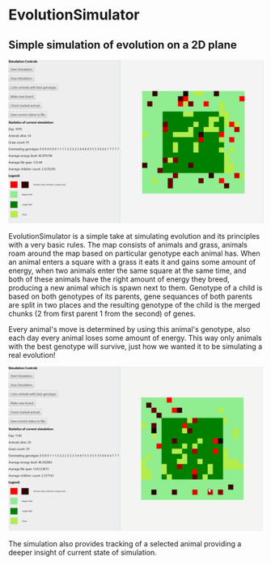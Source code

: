 # EvolutionSimulator
## Simple simulation of evolution on a 2D plane

![alt text](https://github.com/Atheam/EvolutionSimulator/blob/master/simulation_screen.gif)


EvolutionSimulator is a simple take at simulating evolution and its principles with a very basic rules.
The map consists of animals and grass, animals roam around the map based on particular genotype each animal has.
When an animal enters a square with a grass it eats it and gains some amount of energy, when two animals
enter the same square at the same time, and both of these animals have the right amount of energy they breed, producing 
a new animal which is spawn next to them. Genotype of a child is based on both genotypes of its parents, gene sequances of
both parents are split in two places and the resulting genotype of the child is the merged chunks (2 from first parent 1 from the second)
of genes. 

Every animal's move is determined by using this animal's genotype, also each day every animal loses some amount of energy.
This way only animals with the best genotype will survive, just how we wanted it to be simulating a real evolution!

![alt text](https://github.com/Atheam/EvolutionSimulator/blob/master/simulation_features.gif)

The simulation also provides tracking of a selected animal providing a deeper insight of current state of simulation.


